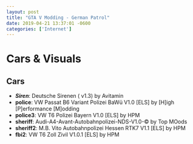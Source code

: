 ```yaml
--- 
layout: post
title: "GTA V Modding - German Patrol"
date: 2019-04-21 13:37:01 -0600
categories: ['Internet']
---
```


# Cars & Visuals

## Cars
* ___Siren___: Deutsche Sirenen ( v1.3) by Avitamin
* __police__: VW Passat B6 Variant Polizei BaWü V1.0 [ELS] by [H]igh [P]erformance [M]odding
*  __police3__: VW T6 Polizei Bayern V1.0 [ELS] by HPM
* __sheriff__: Audi-A4-Avant-Autobahnpolizei-NDS-V1.0-© by Top MOods
*  __sheriff2__: M.B. Vito Autobahnpolizei Hessen RTK7 V1.1 [ELS] by HPM
* __fbi2__: VW T6 Zoll Zivil V1.0.1 [ELS] by HPM
